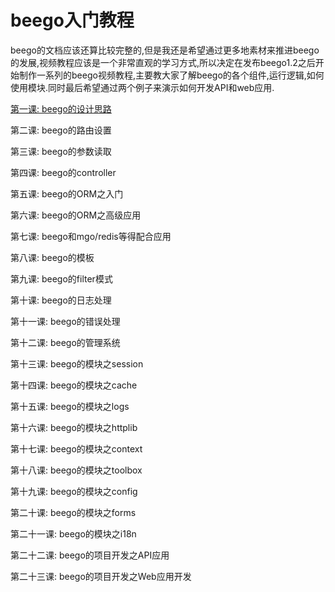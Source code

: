 beego入门教程
========

beego的文档应该还算比较完整的,但是我还是希望通过更多地素材来推进beego的发展,视频教程应该是一个非常直观的学习方式,所以决定在发布beego1.2之后开始制作一系列的beego视频教程,主要教大家了解beego的各个组件,运行逻辑,如何使用模块.同时最后希望通过两个例子来演示如何开发API和web应用.

[第一课: beego的设计思路](./zh/1/why_beego.slide)

第二课: beego的路由设置

第三课: beego的参数读取

第四课: beego的controller

第五课: beego的ORM之入门

第六课: beego的ORM之高级应用

第七课: beego和mgo/redis等得配合应用

第八课: beego的模板

第九课: beego的filter模式

第十课: beego的日志处理

第十一课: beego的错误处理

第十二课: beego的管理系统

第十三课: beego的模块之session

第十四课: beego的模块之cache

第十五课: beego的模块之logs

第十六课: beego的模块之httplib

第十七课: beego的模块之context

第十八课: beego的模块之toolbox

第十九课: beego的模块之config

第二十课: beego的模块之forms

第二十一课: beego的模块之i18n

第二十二课: beego的项目开发之API应用

第二十三课: beego的项目开发之Web应用开发
